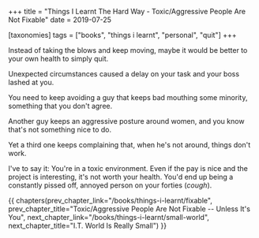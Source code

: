 +++
title = "Things I Learnt The Hard Way - Toxic/Aggressive People Are Not Fixable"
date = 2019-07-25

[taxonomies]
tags = ["books", "things i learnt", "personal", "quit"]
+++

Instead of taking the blows and keep moving, maybe it would be better to your
own health to simply quit.

<!-- more -->

Unexpected circumstances caused a delay on your task and your boss lashed at
you.

You need to keep avoiding a guy that keeps bad mouthing some minority,
something that you don't agree.

Another guy keeps an aggressive posture around women, and you know that's not
something nice to do.

Yet a third one keeps complaining that, when he's not around, things don't
work.

I've to say it: You're in a toxic environment. Even if the pay is nice and the
project is interesting, it's not worth your health. You'd end up being a
constantly pissed off, annoyed person on your forties (_cough_).

{{ chapters(prev_chapter_link="/books/things-i-learnt/fixable", prev_chapter_title="Toxic/Aggressive People Are Not Fixable -- Unless It's You", next_chapter_link="/books/things-i-learnt/small-world", next_chapter_title="I.T. World Is Really Small") }}
